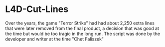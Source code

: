 # L4D-Cut-Lines
Over the years, the game "Terror Strike" had had about 2,250 extra lines that were later removed from the final product, a decision that was good at the time but would be too tragic in the long run.
The script was done by the developer and writer at the time "Chet Faliszek"
